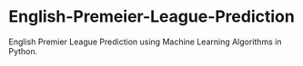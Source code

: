 # English-Premeier-League-Prediction
English Premier League Prediction using Machine Learning Algorithms in Python.
